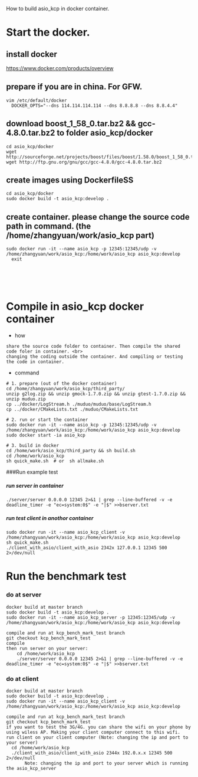 How to build asio_kcp in docker container. 

# Start the docker.
## install docker
 https://www.docker.com/products/overview

## prepare if you are in china. For GFW.
```
vim /etc/default/docker
  DOCKER_OPTS="--dns 114.114.114.114 --dns 8.8.8.8 --dns 8.8.4.4"
```

## download boost_1_58_0.tar.bz2 && gcc-4.8.0.tar.bz2 to folder asio_kcp/docker
```
cd asio_kcp/docker
wget http://sourceforge.net/projects/boost/files/boost/1.58.0/boost_1_58_0.tar.bz2
wget http://ftp.gnu.org/gnu/gcc/gcc-4.8.0/gcc-4.8.0.tar.bz2
```

## create images using DockerfileSS
```
cd asio_kcp/docker
sudo docker build -t asio_kcp:develop .
```

## create container. please change the source code path in command. (the /home/zhangyuan/work/asio_kcp part)
```
sudo docker run -it --name asio_kcp -p 12345:12345/udp -v /home/zhangyuan/work/asio_kcp:/home/work/asio_kcp asio_kcp:develop
  exit
```


<br><br><br>


# Compile in asio_kcp docker container
* how
```
share the source code folder to container. Then compile the shared code foler in container. <br>
changing the coding outside the container. And compiling or testing the code in container.
```
* command
```
# 1. prepare (out of the docker container)
cd /home/zhangyuan/work/asio_kcp/third_party/
unzip g2log.zip && unzip gmock-1.7.0.zip && unzip gtest-1.7.0.zip && unzip muduo.zip
cp ../docker/LogStream.h ./muduo/muduo/base/LogStream.h
cp ../docker/CMakeLists.txt ./muduo/CMakeLists.txt

# 2. run or start the container
sudo docker run -it --name asio_kcp -p 12345:12345/udp -v /home/zhangyuan/work/asio_kcp:/home/work/asio_kcp asio_kcp:develop
sudo docker start -ia asio_kcp

# 3. build in docker
cd /home/work/asio_kcp/third_party && sh build.sh
cd /home/work/asio_kcp
sh quick_make.sh  # or  sh allmake.sh
```


###Run example test
##### run server in container
    ./server/server 0.0.0.0 12345 2>&1 | grep --line-buffered -v -e deadline_timer -e "ec=system:0$" -e "|$" >>bserver.txt
##### run test client in anothor container
    sudo docker run -it --name asio_kcp_client -v /home/zhangyuan/work/asio_kcp:/home/work/asio_kcp asio_kcp:develop
    sh quick_make.sh
    ./client_with_asio/client_with_asio 2342x 127.0.0.1 12345 500 2>/dev/null





# Run the benchmark test
### do at server
```
docker build at master branch
sudo docker build -t asio_kcp:develop .
sudo docker run -it --name asio_kcp_server -p 12345:12345/udp -v /home/zhangyuan/work/asio_kcp:/home/work/asio_kcp asio_kcp:develop

compile and run at kcp_bench_mark_test branch
git checkout kcp_bench_mark_test
compile
then run server on your server:
    cd /home/work/asio_kcp
    ./server/server 0.0.0.0 12345 2>&1 | grep --line-buffered -v -e deadline_timer -e "ec=system:0$" -e "|$" >>bserver.txt
```
### do at client
```
docker build at master branch
sudo docker build -t asio_kcp:develop .
sudo docker run -it --name asio_kcp_client -v /home/zhangyuan/work/asio_kcp:/home/work/asio_kcp asio_kcp:develop

compile and run at kcp_bench_mark_test branch
git checkout kcp_bench_mark_test
if you want to test the 3G/4G. you can share the wifi on your phone by using wiless AP. Making your client computer connect to this wifi.
run client on your client computer (Note: changing the ip and port to your server)
  cd /home/work/asio_kcp
  ./client_with_asio/client_with_asio 2344x 192.0.x.x 12345 500 2>/dev/null
       Note: changing the ip and port to your server which is running the asio_kcp_server
```
